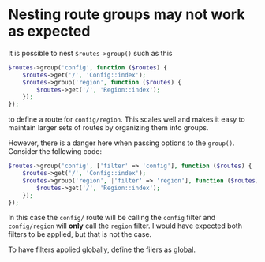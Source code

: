 # Nesting route groups may not work as expected

It is possible to nest ``$routes->group()`` such as this

```php
$routes->group('config', function ($routes) {
    $routes->get('/', 'Config::index');
    $routes->group('region', function ($routes) {
        $routes->get('/', 'Region::index');
    });
});
```
to define a route for ``config/region``. This scales well and makes it easy to maintain larger sets of routes by organizing them into groups. 

However, there is a danger here when passing options to the ``group()``. Consider the following code:

```php
$routes->group('config', ['filter' => 'config'], function ($routes) {
    $routes->get('/', 'Config::index');
    $routes->group('region', |'filter' => 'region'], function ($routes) {
        $routes->get('/', 'Region::index');
    });
});
```

In this case the ``config/`` route will be calling the ``config`` filter and ``config/region`` will **only** call the ``region`` filter. I would have expected both filters to be applied, but that is not the case.

To have filters applied globally, define the filers as [global](https://codeigniter4.github.io/userguide/incoming/filters.html#globals).
